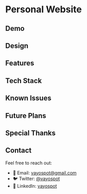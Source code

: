 
# Personal Website

## Demo

## Design

## Features

## Tech Stack

## Known Issues

## Future Plans

## Special Thanks

## Contact

Feel free to reach out:

- 📧 Email: [vayospot@gmail.com](mailto:email@example.com)
- 🐦 Twitter: [@vayospot](https://x.com/vayospot)
- 💼 LinkedIn: [vayospot](https://linkedin.com/in/vayospot)
